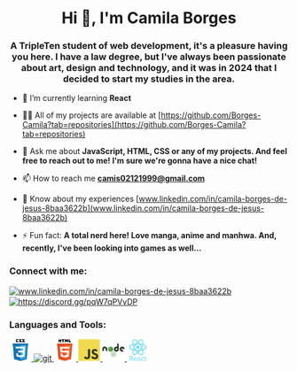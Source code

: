 <h1 align="center">Hi 👋, I'm Camila Borges</h1>
<h3 align="center">A TripleTen student of web development, it's a pleasure having you here. I have a law degree, but I've always been passionate about art, design and technology, and it was in 2024 that I decided to start my studies in the area.</h3>

- 🌱 I’m currently learning **React**

- 👨‍💻 All of my projects are available at [https://github.com/Borges-Camila?tab=repositories](https://github.com/Borges-Camila?tab=repositories)

- 💬 Ask me about **JavaScript, HTML, CSS or any of my projects. And feel free to reach out to me! I'm sure we're gonna have a nice chat!**

- 📫 How to reach me **camis02121999@gmail.com**

- 📄 Know about my experiences [www.linkedin.com/in/camila-borges-de-jesus-8baa3622b](www.linkedin.com/in/camila-borges-de-jesus-8baa3622b)

- ⚡ Fun fact: **A total nerd here! Love manga, anime and manhwa. And, recently, I've been looking into games as well...**

<h3 align="left">Connect with me:</h3>
<p align="left">
<a href="https://linkedin.com/in/www.linkedin.com/in/camila-borges-de-jesus-8baa3622b" target="blank"><img align="center" src="https://raw.githubusercontent.com/rahuldkjain/github-profile-readme-generator/master/src/images/icons/Social/linked-in-alt.svg" alt="www.linkedin.com/in/camila-borges-de-jesus-8baa3622b" height="30" width="40" /></a>
<a href="https://discord.gg/https://discord.gg/pqW7qPVvDP" target="blank"><img align="center" src="https://raw.githubusercontent.com/rahuldkjain/github-profile-readme-generator/master/src/images/icons/Social/discord.svg" alt="https://discord.gg/pqW7qPVvDP" height="30" width="40" /></a>
</p>

<h3 align="left">Languages and Tools:</h3>
<p align="left"> <a href="https://www.w3schools.com/css/" target="_blank" rel="noreferrer"> <img src="https://raw.githubusercontent.com/devicons/devicon/master/icons/css3/css3-original-wordmark.svg" alt="css3" width="40" height="40"/> </a> <a href="https://git-scm.com/" target="_blank" rel="noreferrer"> <img src="https://www.vectorlogo.zone/logos/git-scm/git-scm-icon.svg" alt="git" width="40" height="40"/> </a> <a href="https://www.w3.org/html/" target="_blank" rel="noreferrer"> <img src="https://raw.githubusercontent.com/devicons/devicon/master/icons/html5/html5-original-wordmark.svg" alt="html5" width="40" height="40"/> </a> <a href="https://developer.mozilla.org/en-US/docs/Web/JavaScript" target="_blank" rel="noreferrer"> <img src="https://raw.githubusercontent.com/devicons/devicon/master/icons/javascript/javascript-original.svg" alt="javascript" width="40" height="40"/> </a> <a href="https://nodejs.org" target="_blank" rel="noreferrer"> <img src="https://raw.githubusercontent.com/devicons/devicon/master/icons/nodejs/nodejs-original-wordmark.svg" alt="nodejs" width="40" height="40"/> </a> <a href="https://reactjs.org/" target="_blank" rel="noreferrer"> <img src="https://raw.githubusercontent.com/devicons/devicon/master/icons/react/react-original-wordmark.svg" alt="react" width="40" height="40"/> </a> </p>
